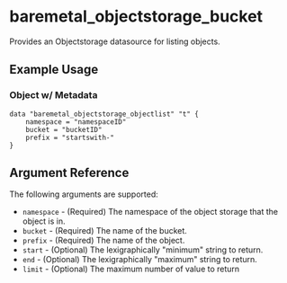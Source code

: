 # baremetal\_objectstorage\_bucket

Provides an Objectstorage datasource for listing objects.

## Example Usage

### Object w/ Metadata

```
data "baremetal_objectstorage_objectlist" "t" {
    namespace = "namespaceID"
    bucket = "bucketID"
    prefix = "startswith-"
}
```

## Argument Reference

The following arguments are supported:

* `namespace` - (Required) The namespace of the object storage that the object is in.
* `bucket` - (Required) The name of the bucket.
* `prefix` - (Required) The name of the object.
* `start` - (Optional) The lexigraphically "minimum" string to return.
* `end` - (Optional) The lexigraphically "maximum" string to return.
* `limit` - (Optional) The maximum number of value to return
